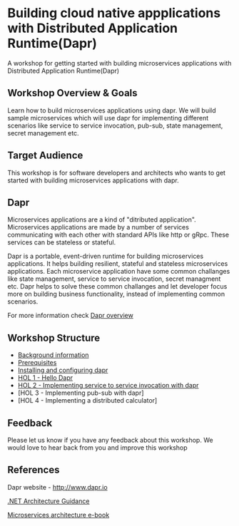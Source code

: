 # Building cloud native appplications with Distributed Application Runtime(Dapr)
A workshop for getting started with building microservices applications with Distributed Application Runtime(Dapr)


## Workshop Overview & Goals
Learn how to build microservices applications using dapr. We will build sample microservices which will use dapr for implementing different scenarios like service to service invocation, pub-sub, state management, secret management etc.

## Target Audience
This workshop is for software developers and architects who wants to get started with building microservices applications with dapr. 

## Dapr

Microservices applications are a kind of "ditributed application". Microservices applications are made by a number of services communicating with each other with standard APIs like http or gRpc. These services can be stateless or stateful. 
 
Dapr is a portable, event-driven runtime for building microservices applications. It helps building resilient, stateful and stateless microservices applications. Each microservice application have some common challanges like state management, service to service invocation, secret managment etc. Dapr helps to solve these common challanges and let developer focus more on building business functionality, instead of implementing common scenarios.

For more information check [Dapr overview](https://github.com/dapr/docs/tree/master/overview)


## Workshop Structure

* [Background information](https://github.com/shchauh/dapr-workshop/blob/master/background.md)
* [Prerequisites](https://github.com/shchauh/dapr-workshop/blob/master/prerequisites.md)
* [Installing and configuring dapr](https://github.com/shchauh/dapr-workshop/blob/master/prerequisites.md)
* [HOL 1 - Hello Dapr](https://github.com/shchauh/dapr-workshop/blob/master/prerequisites.md)
* [HOL 2 - Implementing service to service invocation with dapr](https://github.com/shchauh/dapr-workshop/blob/master/prerequisites.md)
* [HOL 3 - Implementing pub-sub with dapr]
* [HOL 4 - Implementing a distributed calculator]

## Feedback

Please let us know if you have any feedback about this workshop. We would love to hear back from you and improve this workshop

## References
Dapr website - http://www.dapr.io

[.NET Architecture Guidance](https://dotnet.microsoft.com/learn/dotnet/architecture-guides)

[Microservices architecture e-book](https://dotnet.microsoft.com/download/e-book/microservices-architecture/pdf)
